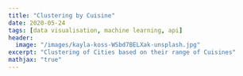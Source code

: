 ```yaml
---
title: "Clustering by Cuisine"
date: 2020-05-24
tags: [data visualisation, machine learning, api]
header:
  image: "/images/kayla-koss-WSbd7BELXak-unsplash.jpg"
excerpt: "Clustering of Cities based on their range of Cuisines"
mathjax: "true"
---
```


